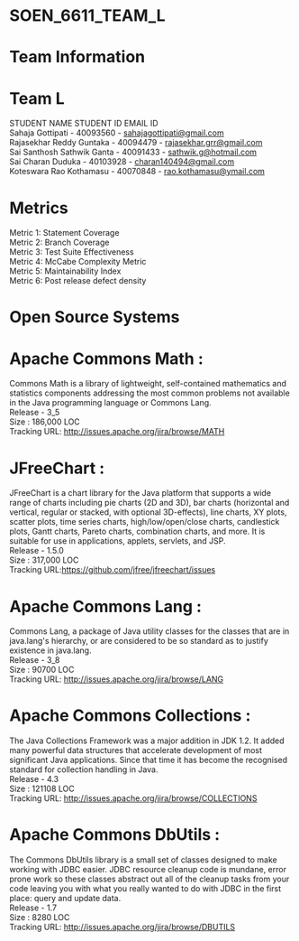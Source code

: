 # SOEN_6611_TEAM_L
                                                                                                            
# Team Information<br>
# Team L <br>

STUDENT NAME                 STUDENT ID         EMAIL ID<br>
Sahaja Gottipati            - 40093560        - sahajagottipati@gmail.com<br>
Rajasekhar Reddy Guntaka    - 40094479        - rajasekhar.grr@gmail.com<br>
Sai Santhosh Sathwik Ganta  - 40091433        - sathwik.g@hotmail.com<br>
Sai Charan Duduka           - 40103928        - charan140494@gmail.com<br>
Koteswara Rao Kothamasu     - 40070848        -  rao.kothamasu@ymail.com<br>


# Metrics<br>
Metric 1: Statement Coverage <br>
Metric 2: Branch Coverage<br>
Metric 3: Test Suite Effectiveness <br>
Metric 4: McCabe Complexity Metric<br>
Metric 5: Maintainability Index<br>
Metric 6: Post release defect density<br>

# Open Source Systems<br>


# Apache Commons Math : <br>
Commons Math is a library of lightweight, self-contained mathematics and statistics components addressing the most common problems not available in the Java programming language or Commons Lang.<br>
Release - 3_5<br>
Size : 186,000 LOC<br>
Tracking URL: http://issues.apache.org/jira/browse/MATH<br>

# JFreeChart :<br>
JFreeChart is a chart library for the Java platform that supports a wide range of charts including pie charts (2D and 3D), bar charts (horizontal and vertical, regular or stacked, with optional 3D-effects), line charts, XY plots, scatter plots, time series charts, high/low/open/close charts, candlestick plots, Gantt charts, Pareto charts, combination charts, and more. It is suitable for use in applications, applets, servlets, and JSP.<br>
Release - 1.5.0<br>
Size : 317,000 LOC <br>
Tracking URL:https://github.com/jfree/jfreechart/issues<br>

# Apache Commons Lang :<br>
Commons Lang, a package of Java utility classes for the classes that are in java.lang's hierarchy, or are considered to be so standard as to justify existence in java.lang.<br>
Release - 3_8<br>
Size : 90700 LOC<br>
Tracking URL: http://issues.apache.org/jira/browse/LANG<br>

# Apache Commons Collections :<br>
The Java Collections Framework was a major addition in JDK 1.2. It added many powerful data structures that accelerate development of most significant Java applications. Since that time it has become the recognised standard for collection handling in Java.<br>
Release - 4.3<br>
Size : 121108 LOC<br>
Tracking URL:   http://issues.apache.org/jira/browse/COLLECTIONS<br>

# Apache Commons DbUtils :<br>
The Commons DbUtils library is a small set of classes designed to make working with JDBC easier. JDBC resource cleanup code is mundane, error prone work so these classes abstract out all of the cleanup tasks from your code leaving you with what you really wanted to do with JDBC in the first place: query and update data.<br>
Release - 1.7<br>
Size : 8280 LOC<br>
Tracking URL:  http://issues.apache.org/jira/browse/DBUTILS<br>

